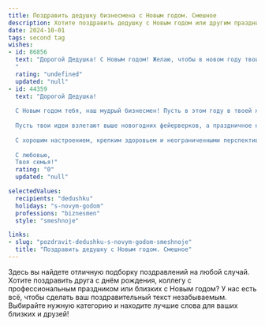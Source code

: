 ```yaml
---
title: Поздравить дедушку бизнесмена с Новым годом. Смешное
description: Хотите поздравить дедушку с Новым годом или другим праздником? Наш ИИ создаст незабываемое поздравление, а вы обязательно выделитесь среди других.  
date: 2024-10-01
tags: second tag
wishes:
- id: 86856
  text: "Дорогой Дедушка! С Новым годом! Желаю, чтобы в новом году твои бизнес-проекты процветали настолько же бурно, как твоя новогодняя ёлка, а прибыль росла не по дням, а по часам, даже если эти часы – швейцарские,  и  ты их купил на распродаже!  Пусть конкуренты спят спокойно, а тебе достанутся все самые сладкие контракты!  И пусть единственное, что ты будешь \"сбивать\" в этом году – это рекорды по успеху!
  "
  rating: "undefined"
  updated: "null"
- id: 44359
  text: "Дорогой Дедушка!
  
  С Новым годом тебя, наш мудрый бизнесмен! Пусть в этом году в твоей жизни будет столько удачи, сколько у тебя акций на бирже! Желаю, чтобы все твои начинания были в плюсе, а расходы — в отпуске!
  
  Пусть твои идеи взлетают выше новогодних фейерверков, а праздничное настроение всегда приходило к тебе как клиент по записке «Срочно!». Не забывай, что даже в бизнесе важен креатив, так что добавь в свой отчет щепотку юмора и каплю волшебства!
  
  С хорошим настроением, крепким здоровьем и неограниченными перспективами в новом году!
  
  С любовью,
  Твоя семья!"
  rating: "0"
  updated: "null"

selectedValues:
  recipients: "dedushku"
  holidays: "s-novym-godom"
  professions: "biznesmen"
  style: "smeshnoje"

links:
- slug: "pozdravit-dedushku-s-novym-godom-smeshnoje"
  title: "Поздравить дедушку с Новым годом. Смешное"
---
```


Здесь вы найдете отличную подборку поздравлений на любой случай. 
Хотите поздравить друга с днём рождения, коллегу с профессиональным праздником или близких с Новым годом? У нас есть всё, чтобы сделать ваш поздравительный текст незабываемым. Выбирайте нужную категорию и находите лучшие слова для ваших близких и друзей!
